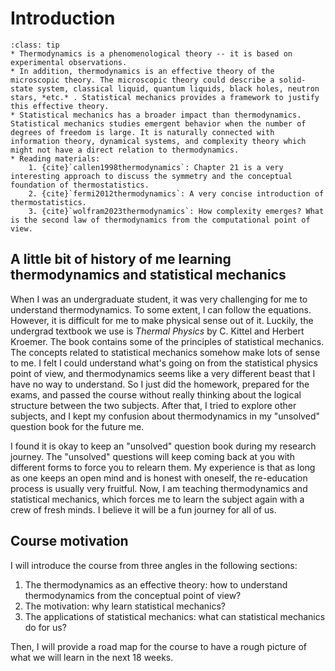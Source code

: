 # Introduction

```{admonition} Summary
:class: tip
* Thermodynamics is a phenomenological theory -- it is based on experimental observations.
* In addition, thermodynamics is an effective theory of the microscopic theory. The microscopic theory could describe a solid-state system, classical liquid, quantum liquids, black holes, neutron stars, *etc.* . Statistical mechanics provides a framework to justify this effective theory.
* Statistical mechanics has a broader impact than thermodynamics. Statistical mechanics studies emergent behavior when the number of degrees of freedom is large. It is naturally connected with information theory, dynamical systems, and complexity theory which might not have a direct relation to thermodynamics.
* Reading materials:
	1. {cite}`callen1998thermodynamics`: Chapter 21 is a very interesting approach to discuss the symmetry and the conceptual foundation of thermostatistics.
	2. {cite}`fermi2012thermodynamics`: A very concise introduction of thermostatistics.
	3. {cite}`wolfram2023thermodynamics`: How complexity emerges? What is the second law of thermodynamics from the computational point of view.
```

## A little bit of history of me learning thermodynamics and statistical mechanics

When I was an undergraduate student, it was very challenging for me to understand thermodynamics. To some extent, I can follow the equations. However, it is difficult for me to make physical sense out of it. Luckily, the undergrad textbook we use is *Thermal Physics* by C. Kittel and Herbert Kroemer. The book contains some of the principles of statistical mechanics. The concepts related to statistical mechanics somehow make lots of sense to me. I felt I could understand what's going on from the statistical physics point of view, and thermodynamics seems like a very different beast that I have no way to understand. So I just did the homework, prepared for the exams, and passed the course without really thinking about the logical structure between the two subjects. After that, I tried to explore other subjects, and I kept my confusion about thermodynamics in my "unsolved" question book for the future me.

I found it is okay to keep an "unsolved" question book during my research journey. The "unsolved" questions will keep coming back at you with different forms to force you to relearn them. My experience is that as long as one keeps an open mind and is honest with oneself, the re-education process is usually very fruitful. Now, I am teaching thermodynamics and statistical mechanics, which forces me to learn the subject again with a crew of fresh minds. I believe it will be a fun journey for all of us.

## Course motivation

I will introduce the course from three angles in the following sections:

1. The thermodynamics as an effective theory: how to understand thermodynamics from the conceptual point of view?
2. The motivation: why learn statistical mechanics?
3. The applications of statistical mechanics: what can statistical mechanics do for us?

Then, I will provide a road map for the course to have a rough picture of what we will learn in the next 18 weeks.

